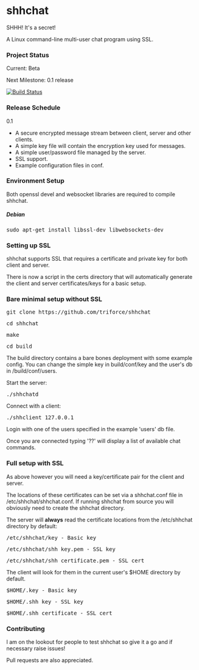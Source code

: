 shhchat
=======
SHHH! It's a secret!

A Linux command-line multi-user chat program using SSL.

<h3>Project Status</h3>
Current: Beta

Next Milestone: 0.1 release

[![Build Status](https://travis-ci.org/triforce/shhchat.svg?branch=master)](https://travis-ci.org/triforce/shhchat)

<h3>Release Schedule</h3>

0.1

* A secure encrypted message stream between client, server and other clients.
* A simple key file will contain the encryption key used for messages.
* A simple user/password file managed by the server.
* SSL support.
* Example configuration files in conf.

<h3>Environment Setup</h3>

Both openssl devel and websocket libraries are required to compile shhchat.

<h5>Debian</h5>
<pre>sudo apt-get install libssl-dev libwebsockets-dev</pre>

<h3>Setting up SSL</h3>

shhchat supports SSL that requires a certificate and private key for both client and server.

There is now a script in the certs directory that will automatically generate the client and server certificates/keys for a basic setup.

<h3>Bare minimal setup without SSL</h3>

<pre>git clone https://github.com/triforce/shhchat</pre>
<pre>cd shhchat</pre>
<pre>make</pre>
<pre>cd build</pre>

The build directory contains a bare bones deployment with some example config. You can change the simple key in build/conf/key and the user's db in /build/conf/users.

Start the server:

<pre>./shhchatd</pre>

Connect with a client:

<pre>./shhclient 127.0.0.1</pre>

Login with one of the users specified in the example 'users' db file.

Once you are connected typing '??' will display a list of available chat commands.

<h3>Full setup with SSL</h3>
As above however you will need a key/certificate pair for the client and server.

The locations of these certificates can be set via a shhchat.conf file in /etc/shhchat/shhchat.conf. If running shhchat from source you will obviously need to create the shhchat directory.

The server will <b>always</b> read the certificate locations from the /etc/shhchat directory by default:
<pre>/etc/shhchat/key - Basic key</pre>
<pre>/etc/shhchat/shh_key.pem - SSL key</pre>
<pre>/etc/shhchat/shh_certificate.pem - SSL cert</pre>

The client will look for them in the current user's $HOME directory by default.
<pre>$HOME/.key - Basic key</pre>
<pre>$HOME/.shh_key - SSL key</pre>
<pre>$HOME/.shh_certificate - SSL cert</pre>

<h3>Contributing</h3>
I am on the lookout for people to test shhchat so give it a go and if necessary raise issues!

Pull requests are also appreciated.
